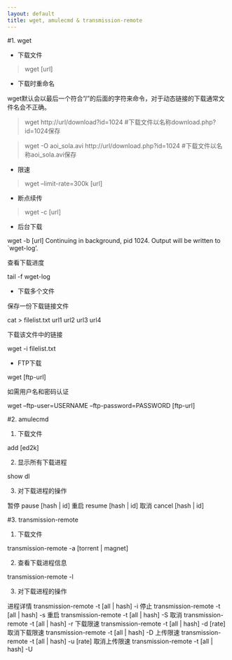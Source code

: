 ```yaml
---
layout: default
title: wget, amulecmd & transmission-remote
---
```


#1. wget 

- 下载文件

>wget [url]

- 下载时重命名

wget默认会以最后一个符合”/”的后面的字符来命令，对于动态链接的下载通常文件名会不正确。

>wget http://url/download?id=1024  #下载文件以名称download.php?id=1024保存

>wget -O aoi_sola.avi http://url/download.php?id=1024  #下载文件以名称aoi_sola.avi保存

- 限速

>wget –limit-rate=300k [url]

- 断点续传

>wget -c [url]

- 后台下载

wget -b [url]
Continuing in background, pid 1024.
Output will be written to `wget-log’.

查看下载进度

tail -f wget-log

- 下载多个文件

保存一份下载链接文件

cat > filelist.txt
url1
url2
url3
url4

下载该文件中的链接

wget -i filelist.txt

- FTP下载

wget [ftp-url]

如需用户名和密码认证

wget –ftp-user=USERNAME –ftp-password=PASSWORD [ftp-url]

#2. amulecmd

1. 下载文件

add [ed2k]

2. 显示所有下载进程

show dl

3. 对下载进程的操作

暂停 pause [hash | id]
重启 resume [hash | id]
取消 cancel [hash | id]


#3. transmission-remote

1. 下载文件

transmission-remote -a [torrent | magnet]

2. 查看下载进程信息

transmission-remote -l

3. 对下载进程的操作

进程详情 transmission-remote -t [all | hash] -i
停止 transmission-remote -t [all | hash] -s
重启 transmission-remote -t [all | hash] -S
取消 transmission-remote -t [all | hash] -r
下载限速 transmission-remote -t [all | hash] -d [rate]
取消下载限速 transmission-remote -t [all | hash] -D
上传限速 transmission-remote -t [all | hash] -u [rate]
取消上传限速 transmission-remote -t [all | hash] -U







